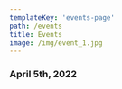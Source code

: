 ```yaml
---
templateKey: 'events-page'
path: /events
title: Events
image: /img/event_1.jpg
---
```

### April 5th, 2022
